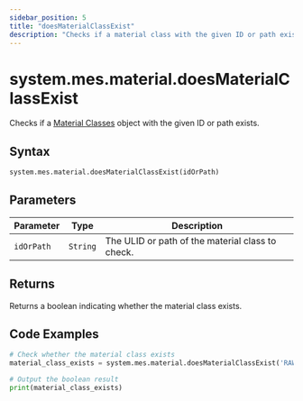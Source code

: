 ```yaml
---
sidebar_position: 5
title: "doesMaterialClassExist"
description: "Checks if a material class with the given ID or path exists."
---
```


# system.mes.material.doesMaterialClassExist

Checks if a [Material Classes](../../data-model/material-model/material-class) object with the given ID or path exists.

## Syntax

```python
system.mes.material.doesMaterialClassExist(idOrPath)
```

## Parameters

| Parameter  | Type     | Description                                      |
| ---------- | -------- | ------------------------------------------------ |
| `idOrPath` | `String` | The ULID or path of the material class to check. |

## Returns

Returns a boolean indicating whether the material class exists.

## Code Examples

```python
# Check whether the material class exists
material_class_exists = system.mes.material.doesMaterialClassExist('RAW/FLAV')

# Output the boolean result
print(material_class_exists)
```
